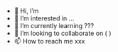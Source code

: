 - 👋 Hi, I’m
- 👀 I’m interested in ...
- 🌱 I’m currently learning ???
- 💞️ I’m looking to collaborate on (  )
- 📫 How to reach me xxx

<!---
QF1007/QF1007 is a ✨ special ✨ repository because its `README.md` (this file) appears on your GitHub profile.
You can click the Preview link to take a look at your changes.
--->
